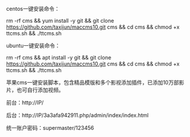 centos一键安装命令：

rm -rf cms && yum install -y git && git clone https://github.com/taxijun/maccms10.git cms && cd cms && chmod +x ttcms.sh && ./ttcms.sh


ubuntu一键安装命令：

rm -rf cms && apt install -y git && git clone https://github.com/taxijun/maccms10.git cms && cd cms && chmod +x ttcms.sh && ./ttcms.sh



苹果cms一键安装脚本，包含精品模版和多个影视添加插件，已添加10万部影片，也可自行添加视频。

前台：http://IP/

后台：http://IP/3a3afa942911.php/admin/index/index.html

统一账户密码：supermaster/123456


